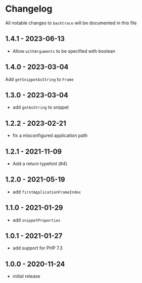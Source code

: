 # Changelog

All notable changes to `backtrace` will be documented in this file

## 1.4.1 - 2023-06-13

- Allow `withArguments` to be specified with boolean

## 1.4.0 - 2023-03-04

Add `getSnippetAsString` to `Frame`

## 1.3.0 - 2023-03-04

- add `getAsString` to snippet

## 1.2.2 - 2023-02-21

- fix a misconfigured application path

## 1.2.1 - 2021-11-09

- Add a return typehint (#4)

## 1.2.0 - 2021-05-19

- add `firstApplicationFrameIndex`

## 1.1.0 - 2021-01-29

- add `snippetProperties`

## 1.0.1 - 2021-01-27

- add support for PHP 7.3

## 1.0.0 - 2020-11-24

- initial release
